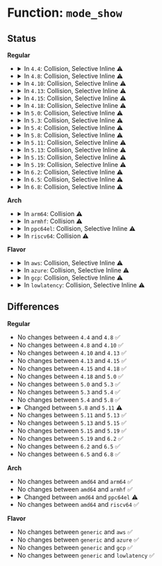 # Function: <code>mode_show</code>

## Status
<b>Regular</b>
<ul>
<li>
<details>
<summary>In <code>4.4</code>: Collision, Selective Inline ⚠️</summary>

```c
ssize_t mode_show(struct device *dev, struct device_attribute *attr, char *buf);
```

**Collision:** Static-Static Collision

**Inline:** Selective

**Transformation:** False

**Instances:**

```
In drivers/nvdimm/pfn_devs.c (ffffffff815a20e0)
Location: drivers/nvdimm/pfn_devs.c:56
Inline: True
```
```
In drivers/thermal/thermal_core.c (ffffffff816838b0)
Location: drivers/thermal/thermal_core.c:613
Inline: False
```
**Symbols:**

```
ffffffff815a20e0-ffffffff815a2168: mode_show (STB_LOCAL)
ffffffff816838b0-ffffffff81683939: mode_show (STB_LOCAL)
```
</details>
</li>
<li>
<details>
<summary>In <code>4.8</code>: Collision, Selective Inline ⚠️</summary>

```c
ssize_t mode_show(struct device *dev, struct device_attribute *attr, char *buf);
```

**Collision:** Static-Static Collision

**Inline:** Selective

**Transformation:** False

**Instances:**

```
In drivers/nvdimm/namespace_devs.c (ffffffff815f17e0)
Location: drivers/nvdimm/namespace_devs.c:1277
Inline: False
```
```
In drivers/nvdimm/pfn_devs.c (ffffffff815f8c90)
Location: drivers/nvdimm/pfn_devs.c:57
Inline: True
```
```
In drivers/thermal/thermal_core.c (ffffffff816e4f10)
Location: drivers/thermal/thermal_core.c:613
Inline: False
```
**Symbols:**

```
ffffffff815f17e0-ffffffff815f1882: mode_show (STB_LOCAL)
ffffffff815f8c90-ffffffff815f8cf2: mode_show (STB_LOCAL)
ffffffff816e4f10-ffffffff816e4f99: mode_show (STB_LOCAL)
```
</details>
</li>
<li>
<details>
<summary>In <code>4.10</code>: Collision, Selective Inline ⚠️</summary>

```c
ssize_t mode_show(struct device *dev, struct device_attribute *attr, char *buf);
```

**Collision:** Static-Static Collision

**Inline:** Selective

**Transformation:** False

**Instances:**

```
In drivers/nvdimm/namespace_devs.c (ffffffff8161ef20)
Location: drivers/nvdimm/namespace_devs.c:1385
Inline: False
```
```
In drivers/nvdimm/pfn_devs.c (ffffffff81626f10)
Location: drivers/nvdimm/pfn_devs.c:57
Inline: True
```
```
In drivers/thermal/thermal_sysfs.c (ffffffff81718820)
Location: drivers/thermal/thermal_sysfs.c:51
Inline: False
```
**Symbols:**

```
ffffffff8161ef20-ffffffff8161efc2: mode_show (STB_LOCAL)
ffffffff81626f10-ffffffff81626f72: mode_show (STB_LOCAL)
ffffffff81718820-ffffffff817188a9: mode_show (STB_LOCAL)
```
</details>
</li>
<li>
<details>
<summary>In <code>4.13</code>: Collision, Selective Inline ⚠️</summary>

```c
ssize_t mode_show(struct device *dev, struct device_attribute *attr, char *buf);
```

**Collision:** Static-Static Collision

**Inline:** Selective

**Transformation:** False

**Instances:**

```
In drivers/nvdimm/namespace_devs.c (ffffffff81633370)
Location: drivers/nvdimm/namespace_devs.c:1544
Inline: False
```
```
In drivers/nvdimm/pfn_devs.c (ffffffff8163bbc0)
Location: drivers/nvdimm/pfn_devs.c:57
Inline: True
```
```
In drivers/thermal/thermal_sysfs.c (ffffffff81730ac0)
Location: drivers/thermal/thermal_sysfs.c:51
Inline: False
```
**Symbols:**

```
ffffffff81633370-ffffffff81633411: mode_show (STB_LOCAL)
ffffffff8163bbc0-ffffffff8163bc22: mode_show (STB_LOCAL)
ffffffff81730ac0-ffffffff81730b49: mode_show (STB_LOCAL)
```
</details>
</li>
<li>
<details>
<summary>In <code>4.15</code>: Collision, Selective Inline ⚠️</summary>

```c
ssize_t mode_show(struct device *dev, struct device_attribute *attr, char *buf);
```

**Collision:** Static-Static Collision

**Inline:** Selective

**Transformation:** False

**Instances:**

```
In drivers/nvdimm/namespace_devs.c (ffffffff8169bce0)
Location: drivers/nvdimm/namespace_devs.c:1553
Inline: False
```
```
In drivers/nvdimm/pfn_devs.c (ffffffff816a47e0)
Location: drivers/nvdimm/pfn_devs.c:57
Inline: True
```
```
In drivers/thermal/thermal_sysfs.c (ffffffff817a1b50)
Location: drivers/thermal/thermal_sysfs.c:51
Inline: False
```
**Symbols:**

```
ffffffff8169bce0-ffffffff8169bd81: mode_show (STB_LOCAL)
ffffffff816a47e0-ffffffff816a4842: mode_show (STB_LOCAL)
ffffffff817a1b50-ffffffff817a1bdc: mode_show (STB_LOCAL)
```
</details>
</li>
<li>
<details>
<summary>In <code>4.18</code>: Collision, Selective Inline ⚠️</summary>

```c
ssize_t mode_show(struct device *dev, struct device_attribute *attr, char *buf);
```

**Collision:** Static-Static Collision

**Inline:** Selective

**Transformation:** False

**Instances:**

```
In drivers/nvdimm/namespace_devs.c (ffffffff816d8110)
Location: drivers/nvdimm/namespace_devs.c:1551
Inline: False
```
```
In drivers/nvdimm/pfn_devs.c (ffffffff816e1030)
Location: drivers/nvdimm/pfn_devs.c:57
Inline: True
```
```
In drivers/pps/sysfs.c (ffffffff817deb40)
Location: drivers/pps/sysfs.c:60
Inline: False
```
```
In drivers/thermal/thermal_sysfs.c (ffffffff817e9040)
Location: drivers/thermal/thermal_sysfs.c:49
Inline: False
```
**Symbols:**

```
ffffffff816d8110-ffffffff816d81b6: mode_show (STB_LOCAL)
ffffffff816e1030-ffffffff816e1092: mode_show (STB_LOCAL)
ffffffff817deb40-ffffffff817deb69: mode_show (STB_LOCAL)
ffffffff817e9040-ffffffff817e90cc: mode_show (STB_LOCAL)
```
</details>
</li>
<li>
<details>
<summary>In <code>5.0</code>: Collision, Selective Inline ⚠️</summary>

```c
ssize_t mode_show(struct device *dev, struct device_attribute *attr, char *buf);
```

**Collision:** Static-Static Collision

**Inline:** Selective

**Transformation:** False

**Instances:**

```
In drivers/nvdimm/namespace_devs.c (ffffffff816fa130)
Location: drivers/nvdimm/namespace_devs.c:1574
Inline: False
```
```
In drivers/nvdimm/pfn_devs.c (ffffffff81703680)
Location: drivers/nvdimm/pfn_devs.c:57
Inline: True
```
```
In drivers/pps/sysfs.c (ffffffff81809f70)
Location: drivers/pps/sysfs.c:60
Inline: False
```
```
In drivers/thermal/thermal_sysfs.c (ffffffff81814ef0)
Location: drivers/thermal/thermal_sysfs.c:49
Inline: False
```
**Symbols:**

```
ffffffff816fa130-ffffffff816fa1dc: mode_show (STB_LOCAL)
ffffffff81703680-ffffffff817036e2: mode_show (STB_LOCAL)
ffffffff81809f70-ffffffff81809f99: mode_show (STB_LOCAL)
ffffffff81814ef0-ffffffff81814f7c: mode_show (STB_LOCAL)
```
</details>
</li>
<li>
<details>
<summary>In <code>5.3</code>: Collision, Selective Inline ⚠️</summary>

```c
ssize_t mode_show(struct device *dev, struct device_attribute *attr, char *buf);
```

**Collision:** Static-Static Collision

**Inline:** Selective

**Transformation:** False

**Instances:**

```
In drivers/nvdimm/namespace_devs.c (ffffffff81733be0)
Location: drivers/nvdimm/namespace_devs.c:1581
Inline: False
```
```
In drivers/nvdimm/pfn_devs.c (ffffffff8173d140)
Location: drivers/nvdimm/pfn_devs.c:49
Inline: True
```
```
In drivers/pps/sysfs.c (ffffffff8184bc10)
Location: drivers/pps/sysfs.c:46
Inline: False
```
```
In drivers/thermal/thermal_sysfs.c (ffffffff81857100)
Location: drivers/thermal/thermal_sysfs.c:49
Inline: False
```
**Symbols:**

```
ffffffff81733be0-ffffffff81733c94: mode_show (STB_LOCAL)
ffffffff8173d140-ffffffff8173d1a2: mode_show (STB_LOCAL)
ffffffff8184bc10-ffffffff8184bc36: mode_show (STB_LOCAL)
ffffffff81857100-ffffffff81857191: mode_show (STB_LOCAL)
```
</details>
</li>
<li>
<details>
<summary>In <code>5.4</code>: Collision, Selective Inline ⚠️</summary>

```c
ssize_t mode_show(struct device *dev, struct device_attribute *attr, char *buf);
```

**Collision:** Static-Static Collision

**Inline:** Selective

**Transformation:** False

**Instances:**

```
In drivers/nvdimm/namespace_devs.c (ffffffff81757970)
Location: drivers/nvdimm/namespace_devs.c:1581
Inline: False
```
```
In drivers/nvdimm/pfn_devs.c (ffffffff81760f70)
Location: drivers/nvdimm/pfn_devs.c:49
Inline: True
```
```
In drivers/pps/sysfs.c (ffffffff8187d420)
Location: drivers/pps/sysfs.c:46
Inline: False
```
```
In drivers/thermal/thermal_sysfs.c (ffffffff81888bb0)
Location: drivers/thermal/thermal_sysfs.c:49
Inline: False
```
**Symbols:**

```
ffffffff81757970-ffffffff81757a24: mode_show (STB_LOCAL)
ffffffff81760f70-ffffffff81760fd2: mode_show (STB_LOCAL)
ffffffff8187d420-ffffffff8187d446: mode_show (STB_LOCAL)
ffffffff81888bb0-ffffffff81888c41: mode_show (STB_LOCAL)
```
</details>
</li>
<li>
<details>
<summary>In <code>5.8</code>: Collision, Selective Inline ⚠️</summary>

```c
ssize_t mode_show(struct device *dev, struct device_attribute *attr, char *buf);
```

**Collision:** Static-Static Collision

**Inline:** Selective

**Transformation:** False

**Instances:**

```
In drivers/nvdimm/namespace_devs.c (ffffffff81817930)
Location: drivers/nvdimm/namespace_devs.c:1561
Inline: False
```
```
In drivers/nvdimm/pfn_devs.c (ffffffff81820b20)
Location: drivers/nvdimm/pfn_devs.c:38
Inline: True
```
```
In drivers/pps/sysfs.c (ffffffff8194b7f0)
Location: drivers/pps/sysfs.c:46
Inline: False
```
```
In drivers/thermal/thermal_sysfs.c (ffffffff819575d0)
Location: drivers/thermal/thermal_sysfs.c:49
Inline: False
```
**Symbols:**

```
ffffffff81817930-ffffffff818179e4: mode_show (STB_LOCAL)
ffffffff81820b20-ffffffff81820b8b: mode_show (STB_LOCAL)
ffffffff8194b7f0-ffffffff8194b816: mode_show (STB_LOCAL)
ffffffff819575d0-ffffffff8195765d: mode_show (STB_LOCAL)
```
</details>
</li>
<li>
<details>
<summary>In <code>5.11</code>: Collision, Selective Inline ⚠️</summary>

```c
ssize_t mode_show(struct kobject *kobj, struct kobj_attribute *attr, char *buf);
```

**Collision:** Static-Static Collision

**Inline:** Selective

**Transformation:** False

**Instances:**

```
In kernel/reboot.c (ffffffff810d3200)
Location: kernel/reboot.c:618
Inline: False
```
```
In drivers/nvdimm/namespace_devs.c (ffffffff81826a60)
Location: drivers/nvdimm/namespace_devs.c:1561
Inline: False
```
```
In drivers/nvdimm/pfn_devs.c (ffffffff8182fa10)
Location: drivers/nvdimm/pfn_devs.c:38
Inline: True
```
```
In drivers/pps/sysfs.c (ffffffff81951200)
Location: drivers/pps/sysfs.c:46
Inline: False
```
```
In drivers/thermal/thermal_sysfs.c (ffffffff8195d350)
Location: drivers/thermal/thermal_sysfs.c:49
Inline: False
```
**Symbols:**

```
ffffffff810d3200-ffffffff810d3236: mode_show (STB_LOCAL)
ffffffff81826a60-ffffffff81826b14: mode_show (STB_LOCAL)
ffffffff8182fa10-ffffffff8182fa7b: mode_show (STB_LOCAL)
ffffffff81951200-ffffffff81951226: mode_show (STB_LOCAL)
ffffffff8195d350-ffffffff8195d392: mode_show (STB_LOCAL)
```
</details>
</li>
<li>
<details>
<summary>In <code>5.13</code>: Collision, Selective Inline ⚠️</summary>

```c
ssize_t mode_show(struct kobject *kobj, struct kobj_attribute *attr, char *buf);
```

**Collision:** Static-Static Collision

**Inline:** Selective

**Transformation:** False

**Instances:**

```
In kernel/reboot.c (ffffffff810d4ef0)
Location: kernel/reboot.c:618
Inline: False
```
```
In drivers/nvdimm/namespace_devs.c (ffffffff81809cc0)
Location: drivers/nvdimm/namespace_devs.c:1561
Inline: False
```
```
In drivers/nvdimm/pfn_devs.c (ffffffff81812ca0)
Location: drivers/nvdimm/pfn_devs.c:38
Inline: True
```
```
In drivers/pps/sysfs.c (ffffffff81935080)
Location: drivers/pps/sysfs.c:46
Inline: False
```
```
In drivers/thermal/thermal_sysfs.c (ffffffff81940230)
Location: drivers/thermal/thermal_sysfs.c:49
Inline: False
```
**Symbols:**

```
ffffffff810d4ef0-ffffffff810d4f26: mode_show (STB_LOCAL)
ffffffff81809cc0-ffffffff81809d74: mode_show (STB_LOCAL)
ffffffff81812ca0-ffffffff81812d0b: mode_show (STB_LOCAL)
ffffffff81935080-ffffffff819350a6: mode_show (STB_LOCAL)
ffffffff81940230-ffffffff81940272: mode_show (STB_LOCAL)
```
</details>
</li>
<li>
<details>
<summary>In <code>5.15</code>: Collision, Selective Inline ⚠️</summary>

```c
ssize_t mode_show(struct kobject *kobj, struct kobj_attribute *attr, char *buf);
```

**Collision:** Static-Static Collision

**Inline:** Selective

**Transformation:** False

**Instances:**

```
In kernel/reboot.c (ffffffff810e80e0)
Location: kernel/reboot.c:697
Inline: False
```
```
In drivers/nvdimm/namespace_devs.c (ffffffff818945f0)
Location: drivers/nvdimm/namespace_devs.c:1561
Inline: False
```
```
In drivers/nvdimm/pfn_devs.c (ffffffff8189d310)
Location: drivers/nvdimm/pfn_devs.c:38
Inline: True
```
```
In drivers/pps/sysfs.c (ffffffff819d84a0)
Location: drivers/pps/sysfs.c:46
Inline: False
```
```
In drivers/thermal/thermal_sysfs.c (ffffffff819e4b50)
Location: drivers/thermal/thermal_sysfs.c:49
Inline: False
```
**Symbols:**

```
ffffffff810e80e0-ffffffff810e8116: mode_show (STB_LOCAL)
ffffffff818945f0-ffffffff818946a4: mode_show (STB_LOCAL)
ffffffff8189d310-ffffffff8189d37b: mode_show (STB_LOCAL)
ffffffff819d84a0-ffffffff819d84c6: mode_show (STB_LOCAL)
ffffffff819e4b50-ffffffff819e4b92: mode_show (STB_LOCAL)
```
</details>
</li>
<li>
<details>
<summary>In <code>5.19</code>: Collision, Selective Inline ⚠️</summary>

```c
ssize_t mode_show(struct kobject *kobj, struct kobj_attribute *attr, char *buf);
```

**Collision:** Static-Static Collision

**Inline:** Selective

**Transformation:** False

**Instances:**

```
In kernel/reboot.c (ffffffff81102510)
Location: kernel/reboot.c:1069
Inline: False
```
```
In drivers/nvdimm/namespace_devs.c (ffffffff819ddcd0)
Location: drivers/nvdimm/namespace_devs.c:1318
Inline: False
```
```
In drivers/nvdimm/pfn_devs.c (ffffffff819e6c30)
Location: drivers/nvdimm/pfn_devs.c:37
Inline: True
```
```
In drivers/pps/sysfs.c (ffffffff81b3b880)
Location: drivers/pps/sysfs.c:46
Inline: False
```
```
In drivers/thermal/thermal_sysfs.c (ffffffff81b49d70)
Location: drivers/thermal/thermal_sysfs.c:49
Inline: False
```
**Symbols:**

```
ffffffff81102510-ffffffff81102550: mode_show (STB_LOCAL)
ffffffff819ddcd0-ffffffff819ddd80: mode_show (STB_LOCAL)
ffffffff819e6c30-ffffffff819e6ca2: mode_show (STB_LOCAL)
ffffffff81b3b880-ffffffff81b3b8b0: mode_show (STB_LOCAL)
ffffffff81b49d70-ffffffff81b49dbb: mode_show (STB_LOCAL)
```
</details>
</li>
<li>
<details>
<summary>In <code>6.2</code>: Collision, Selective Inline ⚠️</summary>

```c
ssize_t mode_show(struct kobject *kobj, struct kobj_attribute *attr, char *buf);
```

**Collision:** Static-Static Collision

**Inline:** Selective

**Transformation:** False

**Instances:**

```
In kernel/reboot.c (ffffffff81127840)
Location: kernel/reboot.c:1086
Inline: False
```
```
In drivers/nvdimm/namespace_devs.c (ffffffff81b59570)
Location: drivers/nvdimm/namespace_devs.c:1310
Inline: False
```
```
In drivers/nvdimm/pfn_devs.c (ffffffff81b62d90)
Location: drivers/nvdimm/pfn_devs.c:39
Inline: True
```
```
In drivers/pps/sysfs.c (ffffffff81cd1700)
Location: drivers/pps/sysfs.c:46
Inline: False
```
```
In drivers/thermal/thermal_sysfs.c (ffffffff81ce1520)
Location: drivers/thermal/thermal_sysfs.c:49
Inline: False
```
**Symbols:**

```
ffffffff81127840-ffffffff81127880: mode_show (STB_LOCAL)
ffffffff81b59570-ffffffff81b59620: mode_show (STB_LOCAL)
ffffffff81b62d90-ffffffff81b62e02: mode_show (STB_LOCAL)
ffffffff81cd1700-ffffffff81cd1730: mode_show (STB_LOCAL)
ffffffff81ce1520-ffffffff81ce158e: mode_show (STB_LOCAL)
```
</details>
</li>
<li>
<details>
<summary>In <code>6.5</code>: Collision, Selective Inline ⚠️</summary>

```c
ssize_t mode_show(struct kobject *kobj, struct kobj_attribute *attr, char *buf);
```

**Collision:** Static-Static Collision

**Inline:** Selective

**Transformation:** False

**Instances:**

```
In kernel/reboot.c (ffffffff81134ce0)
Location: kernel/reboot.c:1086
Inline: False
```
```
In drivers/nvdimm/namespace_devs.c (ffffffff81bacad0)
Location: drivers/nvdimm/namespace_devs.c:1310
Inline: False
```
```
In drivers/nvdimm/pfn_devs.c (ffffffff81bb6370)
Location: drivers/nvdimm/pfn_devs.c:39
Inline: True
```
```
In drivers/pps/sysfs.c (ffffffff81d39140)
Location: drivers/pps/sysfs.c:46
Inline: False
```
```
In drivers/thermal/thermal_sysfs.c (ffffffff81d49790)
Location: drivers/thermal/thermal_sysfs.c:49
Inline: False
```
**Symbols:**

```
ffffffff81134ce0-ffffffff81134d20: mode_show (STB_LOCAL)
ffffffff81bacad0-ffffffff81bacb80: mode_show (STB_LOCAL)
ffffffff81bb6370-ffffffff81bb63e2: mode_show (STB_LOCAL)
ffffffff81d39140-ffffffff81d39170: mode_show (STB_LOCAL)
ffffffff81d49790-ffffffff81d497fe: mode_show (STB_LOCAL)
```
</details>
</li>
<li>
<details>
<summary>In <code>6.8</code>: Collision, Selective Inline ⚠️</summary>

```c
ssize_t mode_show(struct kobject *kobj, struct kobj_attribute *attr, char *buf);
```

**Collision:** Static-Static Collision

**Inline:** Selective

**Transformation:** False

**Instances:**

```
In kernel/reboot.c (ffffffff8113fcd0)
Location: kernel/reboot.c:1109
Inline: False
```
```
In drivers/nvdimm/namespace_devs.c (ffffffff81c00e10)
Location: drivers/nvdimm/namespace_devs.c:1319
Inline: False
```
```
In drivers/nvdimm/pfn_devs.c (ffffffff81c0a960)
Location: drivers/nvdimm/pfn_devs.c:39
Inline: True
```
```
In drivers/pps/sysfs.c (ffffffff81def3e0)
Location: drivers/pps/sysfs.c:46
Inline: False
```
```
In drivers/thermal/thermal_sysfs.c (ffffffff81e005a0)
Location: drivers/thermal/thermal_sysfs.c:49
Inline: False
```
**Symbols:**

```
ffffffff8113fcd0-ffffffff8113fd10: mode_show (STB_LOCAL)
ffffffff81c00e10-ffffffff81c00ec0: mode_show (STB_LOCAL)
ffffffff81c0a960-ffffffff81c0a9d2: mode_show (STB_LOCAL)
ffffffff81def3e0-ffffffff81def410: mode_show (STB_LOCAL)
ffffffff81e005a0-ffffffff81e0060e: mode_show (STB_LOCAL)
```
</details>
</li>
</ul>
<b>Arch</b>
<ul>
<li>
<details>
<summary>In <code>arm64</code>: Collision ⚠️</summary>

```c
ssize_t mode_show(struct device *dev, struct device_attribute *attr, char *buf);
```

**Collision:** Static-Static Collision

**Inline:** No

**Transformation:** False

**Instances:**

```
In drivers/nvdimm/namespace_devs.c (ffff800010958cd8)
Location: drivers/nvdimm/namespace_devs.c:1581
Inline: False
```
```
In drivers/pps/sysfs.c (ffff800010ac6bf8)
Location: drivers/pps/sysfs.c:46
Inline: False
```
```
In drivers/thermal/thermal_sysfs.c (ffff800010ad6320)
Location: drivers/thermal/thermal_sysfs.c:49
Inline: False
```
**Symbols:**

```
ffff800010958cd8-ffff800010958d6c: mode_show (STB_LOCAL)
ffff800010ac6bf8-ffff800010ac6c3c: mode_show (STB_LOCAL)
ffff800010ad6320-ffff800010ad63c4: mode_show (STB_LOCAL)
```
</details>
</li>
<li>
<details>
<summary>In <code>armhf</code>: Collision ⚠️</summary>

```c
ssize_t mode_show(struct device *dev, struct device_attribute *attr, char *buf);
```

**Collision:** Static-Static Collision

**Inline:** No

**Transformation:** False

**Instances:**

```
In drivers/usb/musb/musb_core.c (c0b64f8c)
Location: drivers/usb/musb/musb_core.c:1720
Inline: False
```
```
In drivers/pps/sysfs.c (c0ba6708)
Location: drivers/pps/sysfs.c:46
Inline: False
```
```
In drivers/thermal/thermal_sysfs.c (c0bb6a04)
Location: drivers/thermal/thermal_sysfs.c:49
Inline: False
```
**Symbols:**

```
c0b64f8c-c0b64ff0: mode_show (STB_LOCAL)
c0ba6708-c0ba6738: mode_show (STB_LOCAL)
c0bb6a04-c0bb6ab4: mode_show (STB_LOCAL)
```
</details>
</li>
<li>
<details>
<summary>In <code>ppc64el</code>: Collision, Selective Inline ⚠️</summary>

```c
ssize_t mode_show(struct device *dev, struct device_attribute *attr, char *page);
```

**Collision:** Static-Static Collision

**Inline:** Selective

**Transformation:** False

**Instances:**

```
In arch/powerpc/perf/imc-pmu.c (c00000000012a5e0)
Location: arch/powerpc/perf/imc-pmu.c:55
Inline: False
```
```
In drivers/nvdimm/namespace_devs.c (c000000000a08c90)
Location: drivers/nvdimm/namespace_devs.c:1581
Inline: False
```
```
In drivers/nvdimm/pfn_devs.c (c000000000a157e0)
Location: drivers/nvdimm/pfn_devs.c:49
Inline: True
```
```
In drivers/pps/sysfs.c (c000000000ba8290)
Location: drivers/pps/sysfs.c:46
Inline: False
```
```
In drivers/thermal/thermal_sysfs.c (c000000000bbc560)
Location: drivers/thermal/thermal_sysfs.c:49
Inline: False
```
**Symbols:**

```
c00000000012a5e0-c00000000012a61c: mode_show (STB_LOCAL)
c000000000a08c90-c000000000a08dbc: mode_show (STB_LOCAL)
c000000000a157e0-c000000000a158b0: mode_show (STB_LOCAL)
c000000000ba8290-c000000000ba82d8: mode_show (STB_LOCAL)
c000000000bbc560-c000000000bbc64c: mode_show (STB_LOCAL)
```
</details>
</li>
<li>
<details>
<summary>In <code>riscv64</code>: Collision ⚠️</summary>

```c
ssize_t mode_show(struct device *dev, struct device_attribute *attr, char *buf);
```

**Collision:** Static-Static Collision

**Inline:** No

**Transformation:** False

**Instances:**

```
In drivers/nvdimm/namespace_devs.c (ffffffe0005c797e)
Location: drivers/nvdimm/namespace_devs.c:1581
Inline: False
```
```
In drivers/pps/sysfs.c (ffffffe0006c56de)
Location: drivers/pps/sysfs.c:46
Inline: False
```
```
In drivers/thermal/thermal_sysfs.c (ffffffe0006d14dc)
Location: drivers/thermal/thermal_sysfs.c:49
Inline: False
```
**Symbols:**

```
ffffffe0005c797e-ffffffe0005c7a02: mode_show (STB_LOCAL)
ffffffe0006c56de-ffffffe0006c571c: mode_show (STB_LOCAL)
ffffffe0006d14dc-ffffffe0006d1546: mode_show (STB_LOCAL)
```
</details>
</li>
</ul>
<b>Flavor</b>
<ul>
<li>
<details>
<summary>In <code>aws</code>: Collision, Selective Inline ⚠️</summary>

```c
ssize_t mode_show(struct device *dev, struct device_attribute *attr, char *buf);
```

**Collision:** Static-Static Collision

**Inline:** Selective

**Transformation:** False

**Instances:**

```
In drivers/nvdimm/namespace_devs.c (ffffffff8170c060)
Location: drivers/nvdimm/namespace_devs.c:1581
Inline: False
```
```
In drivers/nvdimm/pfn_devs.c (ffffffff81715660)
Location: drivers/nvdimm/pfn_devs.c:49
Inline: True
```
```
In drivers/pps/sysfs.c (ffffffff81825990)
Location: drivers/pps/sysfs.c:46
Inline: False
```
```
In drivers/thermal/thermal_sysfs.c (ffffffff8182ea30)
Location: drivers/thermal/thermal_sysfs.c:49
Inline: False
```
**Symbols:**

```
ffffffff8170c060-ffffffff8170c114: mode_show (STB_LOCAL)
ffffffff81715660-ffffffff817156c2: mode_show (STB_LOCAL)
ffffffff81825990-ffffffff818259b6: mode_show (STB_LOCAL)
ffffffff8182ea30-ffffffff8182eac1: mode_show (STB_LOCAL)
```
</details>
</li>
<li>
<details>
<summary>In <code>azure</code>: Collision, Selective Inline ⚠️</summary>

```c
ssize_t mode_show(struct device *dev, struct device_attribute *attr, char *buf);
```

**Collision:** Static-Static Collision

**Inline:** Selective

**Transformation:** False

**Instances:**

```
In drivers/nvdimm/namespace_devs.c (ffffffff816dfae0)
Location: drivers/nvdimm/namespace_devs.c:1581
Inline: False
```
```
In drivers/nvdimm/pfn_devs.c (ffffffff816e90e0)
Location: drivers/nvdimm/pfn_devs.c:49
Inline: True
```
```
In drivers/pps/sysfs.c (ffffffff817ed020)
Location: drivers/pps/sysfs.c:46
Inline: False
```
```
In drivers/thermal/thermal_sysfs.c (ffffffff817f60c0)
Location: drivers/thermal/thermal_sysfs.c:49
Inline: False
```
**Symbols:**

```
ffffffff816dfae0-ffffffff816dfb94: mode_show (STB_LOCAL)
ffffffff816e90e0-ffffffff816e9142: mode_show (STB_LOCAL)
ffffffff817ed020-ffffffff817ed046: mode_show (STB_LOCAL)
ffffffff817f60c0-ffffffff817f6151: mode_show (STB_LOCAL)
```
</details>
</li>
<li>
<details>
<summary>In <code>gcp</code>: Collision, Selective Inline ⚠️</summary>

```c
ssize_t mode_show(struct device *dev, struct device_attribute *attr, char *buf);
```

**Collision:** Static-Static Collision

**Inline:** Selective

**Transformation:** False

**Instances:**

```
In drivers/nvdimm/namespace_devs.c (ffffffff8174ae30)
Location: drivers/nvdimm/namespace_devs.c:1581
Inline: False
```
```
In drivers/nvdimm/pfn_devs.c (ffffffff81754430)
Location: drivers/nvdimm/pfn_devs.c:49
Inline: True
```
```
In drivers/pps/sysfs.c (ffffffff818728d0)
Location: drivers/pps/sysfs.c:46
Inline: False
```
```
In drivers/thermal/thermal_sysfs.c (ffffffff8187e060)
Location: drivers/thermal/thermal_sysfs.c:49
Inline: False
```
**Symbols:**

```
ffffffff8174ae30-ffffffff8174aee4: mode_show (STB_LOCAL)
ffffffff81754430-ffffffff81754492: mode_show (STB_LOCAL)
ffffffff818728d0-ffffffff818728f6: mode_show (STB_LOCAL)
ffffffff8187e060-ffffffff8187e0f1: mode_show (STB_LOCAL)
```
</details>
</li>
<li>
<details>
<summary>In <code>lowlatency</code>: Collision, Selective Inline ⚠️</summary>

```c
ssize_t mode_show(struct device *dev, struct device_attribute *attr, char *buf);
```

**Collision:** Static-Static Collision

**Inline:** Selective

**Transformation:** False

**Instances:**

```
In drivers/nvdimm/namespace_devs.c (ffffffff817662b0)
Location: drivers/nvdimm/namespace_devs.c:1581
Inline: False
```
```
In drivers/nvdimm/pfn_devs.c (ffffffff8176f8a0)
Location: drivers/nvdimm/pfn_devs.c:49
Inline: True
```
```
In drivers/pps/sysfs.c (ffffffff8188e280)
Location: drivers/pps/sysfs.c:46
Inline: False
```
```
In drivers/thermal/thermal_sysfs.c (ffffffff81899a90)
Location: drivers/thermal/thermal_sysfs.c:49
Inline: False
```
**Symbols:**

```
ffffffff817662b0-ffffffff81766364: mode_show (STB_LOCAL)
ffffffff8176f8a0-ffffffff8176f902: mode_show (STB_LOCAL)
ffffffff8188e280-ffffffff8188e2a6: mode_show (STB_LOCAL)
ffffffff81899a90-ffffffff81899b21: mode_show (STB_LOCAL)
```
</details>
</li>
</ul>

## Differences
<b>Regular</b>
<ul>
<li>
No changes between <code>4.4</code> and <code>4.8</code> ✅
</li>
<li>
No changes between <code>4.8</code> and <code>4.10</code> ✅
</li>
<li>
No changes between <code>4.10</code> and <code>4.13</code> ✅
</li>
<li>
No changes between <code>4.13</code> and <code>4.15</code> ✅
</li>
<li>
No changes between <code>4.15</code> and <code>4.18</code> ✅
</li>
<li>
No changes between <code>4.18</code> and <code>5.0</code> ✅
</li>
<li>
No changes between <code>5.0</code> and <code>5.3</code> ✅
</li>
<li>
No changes between <code>5.3</code> and <code>5.4</code> ✅
</li>
<li>
No changes between <code>5.4</code> and <code>5.8</code> ✅
</li>
<li>
<details>
<summary>Changed between <code>5.8</code> and <code>5.11</code> ⚠️</summary>
<ul>
<li>
<b>Param added. </b>
<code>struct kobject *kobj</code>
</li>
<li>
<b>Param removed. </b>
<code>struct device *dev</code>
</li>
<li>
<b>Param type changed. </b>
<code>struct device_attribute *attr</code> ➡️ <code>struct kobj_attribute *attr</code>
</li>
</ul>
</details>
</li>
<li>
No changes between <code>5.11</code> and <code>5.13</code> ✅
</li>
<li>
No changes between <code>5.13</code> and <code>5.15</code> ✅
</li>
<li>
No changes between <code>5.15</code> and <code>5.19</code> ✅
</li>
<li>
No changes between <code>5.19</code> and <code>6.2</code> ✅
</li>
<li>
No changes between <code>6.2</code> and <code>6.5</code> ✅
</li>
<li>
No changes between <code>6.5</code> and <code>6.8</code> ✅
</li>
</ul>
<b>Arch</b>
<ul>
<li>
No changes between <code>amd64</code> and <code>arm64</code> ✅
</li>
<li>
No changes between <code>amd64</code> and <code>armhf</code> ✅
</li>
<li>
<details>
<summary>Changed between <code>amd64</code> and <code>ppc64el</code> ⚠️</summary>
<ul>
<li>
<b>Param added. </b>
<code>char *page</code>
</li>
<li>
<b>Param removed. </b>
<code>char *buf</code>
</li>
</ul>
</details>
</li>
<li>
No changes between <code>amd64</code> and <code>riscv64</code> ✅
</li>
</ul>
<b>Flavor</b>
<ul>
<li>
No changes between <code>generic</code> and <code>aws</code> ✅
</li>
<li>
No changes between <code>generic</code> and <code>azure</code> ✅
</li>
<li>
No changes between <code>generic</code> and <code>gcp</code> ✅
</li>
<li>
No changes between <code>generic</code> and <code>lowlatency</code> ✅
</li>
</ul>
